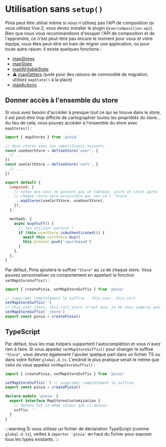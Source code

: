 # Utilisation sans `setup()`

Pinia peut être utilisé même si vous n'utilisez pas l'API de composition (si vous utilisez Vue 2, vous devez installer le plugin `@vue/composition-api`). Bien que nous vous recommandions d'essayer l'API de composition et de l'apprendre, ce n'est peut-être pas encore le moment pour vous et votre équipe, vous êtes peut-être en train de migrer une application, ou pour toute autre raison. Il existe quelques fonctions :

- [mapStores](#giving-access-to-the-whole-store)
- [mapState](../core-concepts/state.md#options-api)
- [mapWritableState](../core-concepts/state.md#modifiable-state)
- ⚠️ [mapGetters](../core-concepts/getters.md#options-api) (juste pour des raisons de commodité de migration, utilisez `mapState()` à la place)
- [mapActions](../core-concepts/actions.md#options-api)

## Donner accès à l'ensemble du store

Si vous avez besoin d'accéder à presque tout ce qui se trouve dans le store, il est peut-être trop difficile de cartographier toutes les propriétés du store... Au lieu de cela, vous pouvez accéder à l'ensemble du store avec `mapStores()` :

```js
import { mapStores } from 'pinia'

// deux stores avec les identifiants suivants
const useUserStore = defineStore('user', {
  // ...
})
const useCartStore = defineStore('cart', {
  // ...
})

export default {
  computed: {
    // notez que nous ne passons pas un tableau, juste un store après l'autre.
    // chaque store sera accessible par son id + 'Store'.
    ...mapStores(useCartStore, useUserStore),
    }),
  },

  methods: {
    async buyStuff() {
      // les utiliser partout !
      if (this.userStore.isAuthenticated()) {
        await this.cartStore.buy()
        this.$router.push('/purchased')
      }
    },
  },
}
```

Par défaut, Pinia ajoutera le suffixe `"Store"` au `id` de chaque store. Vous pouvez personnaliser ce comportement en appelant la fonction `setMapStoreSuffix()` :

```js
import { createPinia, setMapStoreSuffix } from 'pinia'

// supprimer complètement le suffixe : this.user, this.cart
setMapStoreSuffix('')
// this.user_store, this.cart_store (c'est bon, je ne vous jugerai pas)
setMapStoreSuffix('_store')
export const pinia = createPinia()
```

## TypeScript

Par défaut, tous les map helpers supportent l'autocomplétion et vous n'avez rien à faire. Si vous appelez `setMapStoreSuffix()` pour changer le suffixe `"Store"`, vous devrez également l'ajouter quelque part dans un fichier TS ou dans votre fichier `global.d.ts`. L'endroit le plus pratique serait le même que celui où vous appelez `setMapStoreSuffix()` :

```ts
import { createPinia, setMapStoreSuffix } from 'pinia'

setMapStoreSuffix('') // supprimer complètement le suffixe
export const pinia = createPinia()

declare module 'pinia' {
  export interface MapStoresCustomization {
    // donnez-lui la même valeur que ci-dessus
    suffix: ''
  }
}
```

:::warning
Si vous utilisez un fichier de déclaration TypeScript (comme `global.d.ts`), veillez à `importer 'pinia'` en haut du fichier pour exposer tous les types existants.
:::
